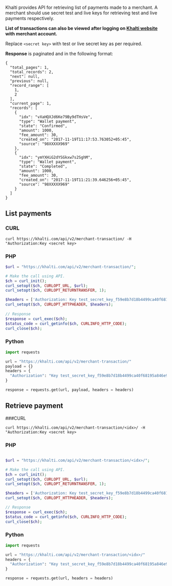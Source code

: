 Khalti provides API for retrieving list of payments made to a merchant.
A merchant should use secret test and live keys for retrieving test and live payments respectively.

**List of transactions can also be viewed after logging on [Khalti website](https://khalti.com) with merchant account.**

Replace `<secret key>` with test or live secret key as per required.

**Response** is paginated and in the following format:

```
{
  "total_pages": 1,
  "total_records": 2,
  "next": null,
  "previous": null,
  "record_range": [
    1,
    2
  ],
  "current_page": 1,
  "records": [
    {
      "idx": "vXaHQXJd6Ke79By9dTHsVe",
      "type": "Wallet payment",
      "state": "Confirmed",
      "amount": 1000,
      "fee_amount": 30,
      "created_on": "2017-11-19T11:17:53.763052+05:45",
      "source": "98XXXXX969"
    },
    {
      "idx": "ymYXHiG2dYSGkxw7s2SghM",
      "type": "Wallet payment",
      "state": "Completed",
      "amount": 1000,
      "fee_amount": 30,
      "created_on": "2017-11-19T11:21:39.646256+05:45",
      "source": "98XXXXX969"
    }
  ]
}
```


## List payments

### CURL

```curl
curl https://khalti.com/api/v2/merchant-transaction/ -H "Authorization:Key <secret key>
```

### PHP
```php
$url = "https://khalti.com/api/v2/merchant-transaction/";

# Make the call using API.
$ch = curl_init();
curl_setopt($ch, CURLOPT_URL, $url);
curl_setopt($ch, CURLOPT_RETURNTRANSFER, 1);

$headers = ['Authorization: Key test_secret_key_f59e8b7d18b4499ca40f68195a846e9b'];
curl_setopt($ch, CURLOPT_HTTPHEADER, $headers);
    
// Response
$response = curl_exec($ch);
$status_code = curl_getinfo($ch, CURLINFO_HTTP_CODE);
curl_close($ch);

```

### Python

```python
import requests

url = "https://khalti.com/api/v2/merchant-transaction/"
payload = {}
headers = {
  "Authorization": "Key test_secret_key_f59e8b7d18b4499ca40f68195a846e9b"
}

response = requests.get(url, payload, headers = headers)
```



## Retrieve payment

###CURL 

```curl
curl https://khalti.com/api/v2/merchant-transaction/<idx>/ -H "Authorization:Key <secret key>
```

### PHP
```php
   
$url = "https://khalti.com/api/v2/merchant-transaction/<idx>/";

# Make the call using API.
$ch = curl_init();
curl_setopt($ch, CURLOPT_URL, $url);
curl_setopt($ch, CURLOPT_RETURNTRANSFER, 1);

$headers = ['Authorization: Key test_secret_key_f59e8b7d18b4499ca40f68195a846e9b'];
curl_setopt($ch, CURLOPT_HTTPHEADER, $headers);

// Response
$response = curl_exec($ch);
$status_code = curl_getinfo($ch, CURLINFO_HTTP_CODE);
curl_close($ch);

```

### Python

```python
import requests

url = "https://khalti.com/api/v2/merchant-transaction/<idx>/"
headers = {
  "Authorization": "Key test_secret_key_f59e8b7d18b4499ca40f68195a846e9b"
}

response = requests.get(url, headers = headers)
```

